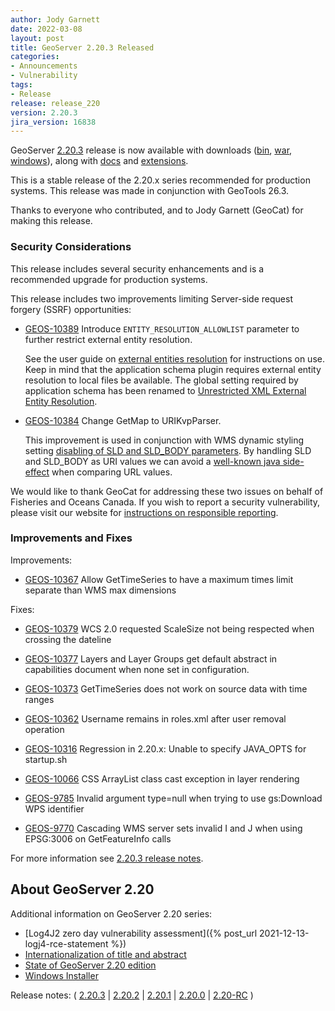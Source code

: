 ```yaml
---
author: Jody Garnett
date: 2022-03-08
layout: post
title: GeoServer 2.20.3 Released
categories:
- Announcements
- Vulnerability
tags:
- Release
release: release_220
version: 2.20.3
jira_version: 16838
---
```


GeoServer [2.20.3](/release/2.20.3/) release is now available with downloads ([bin](https://sourceforge.net/projects/geoserver/files/GeoServer/2.20.3/geoserver-2.20.3-bin.zip/download), [war](https://sourceforge.net/projects/geoserver/files/GeoServer/2.20.3/geoserver-2.20.3-war.zip/download), [windows](https://sourceforge.net/projects/geoserver/files/GeoServer/2.20.3/GeoServer-2.20.3-winsetup.exe/download)), along with [docs](https://sourceforge.net/projects/geoserver/files/GeoServer/2.20.3/geoserver-2.20.3-htmldoc.zip/download) and [extensions](https://sourceforge.net/projects/geoserver/files/GeoServer/2.20.3/extensions/).

This is a stable release of the 2.20.x series recommended for production systems. This release was made in conjunction with GeoTools 26.3.

Thanks to everyone who contributed, and to Jody Garnett (GeoCat) for making this release.

### Security Considerations

This release includes several security enhancements and is a recommended upgrade for production systems.

This release includes two improvements limiting Server-side request forgery (SSRF) opportunities:

* [GEOS-10389](https://osgeo-org.atlassian.net/browse/GEOS-10389) Introduce ``ENTITY_RESOLUTION_ALLOWLIST`` parameter to further restrict external entity resolution.

  See the user guide on [external entities resolution](https://docs.geoserver.org/latest/en/user/production/config.html#production-config-external-entities) for instructions on use. Keep in mind that the application schema plugin requires external entity resolution to local files be available. The global setting required by application schema has been renamed to [Unrestricted XML External Entity Resolution](https://docs.geoserver.org/latest/en/user/configuration/globalsettings.html#config-globalsettings-external-entities).
  
* [GEOS-10384](https://osgeo-org.atlassian.net/browse/GEOS-10384) Change GetMap to URIKvpParser.
  
  This improvement is used in conjunction with WMS dynamic styling setting [disabling of SLD and SLD_BODY parameters](https://docs.geoserver.org/latest/en/user/services/wms/webadmin.html#disabling-usage-of-dynamic-styling-in-getmap-and-getfeatureinfo-requests). By handling SLD and SLD_BODY as URI values we can avoid a [well-known java side-effect](https://bugs.java.com/bugdatabase/view_bug.do?bug_id=4434494) when comparing URL values.

We would like to thank GeoCat for addressing these two issues on behalf of Fisheries and Oceans Canada. If you wish to report a security vulnerability, please visit our website for [instructions on responsible reporting](http://geoserver.org/issues/).

### Improvements and Fixes

Improvements:

* [GEOS-10367](https://osgeo-org.atlassian.net/browse/GEOS-10367) Allow GetTimeSeries to have a maximum times limit separate than WMS max dimensions

Fixes:

* [GEOS-10379](https://osgeo-org.atlassian.net/browse/GEOS-10379) WCS 2.0 requested ScaleSize not being respected when crossing the dateline

* [GEOS-10377](https://osgeo-org.atlassian.net/browse/GEOS-10377) Layers and Layer Groups get default abstract in capabilities document when none set in configuration.

* [GEOS-10373](https://osgeo-org.atlassian.net/browse/GEOS-10373) GetTimeSeries does not work on source data with time ranges

* [GEOS-10362](https://osgeo-org.atlassian.net/browse/GEOS-10362) Username remains in roles.xml after user removal operation

* [GEOS-10316](https://osgeo-org.atlassian.net/browse/GEOS-10316) Regression in 2.20.x: Unable to specify JAVA\_OPTS for startup.sh

* [GEOS-10066](https://osgeo-org.atlassian.net/browse/GEOS-10066) CSS ArrayList class cast exception in layer rendering

* [GEOS-9785](https://osgeo-org.atlassian.net/browse/GEOS-9785) Invalid argument type=null when trying to use gs:Download WPS identifier

* [GEOS-9770](https://osgeo-org.atlassian.net/browse/GEOS-9770) Cascading WMS server sets invalid I and J when using EPSG:3006 on GetFeatureInfo calls

For more information see [2.20.3 release notes](https://github.com/geoserver/geoserver/releases/tag/2.20.3).

## About GeoServer 2.20

Additional information on GeoServer 2.20 series:

* [Log4J2 zero day vulnerability assessment]({% post_url 2021-12-13-logj4-rce-statement %})
* [Internationalization of title and abstract](https://docs.geoserver.org/latest/en/user/services/internationalization/index.html)
* [State of GeoServer 2.20 edition](https://docs.google.com/presentation/d/19Cmld0_VFePh1g4qUSfqNWWB0t-teClFpT3eUqpYGos/edit?usp=sharing)
* [Windows Installer](https://docs.geoserver.org/stable/en/user/installation/win_installer.html) 

Release notes: ( [2.20.3](https://github.com/geoserver/geoserver/releases/tag/2.20.3) \| [2.20.2](https://github.com/geoserver/geoserver/releases/tag/2.20.2) \| [2.20.1](https://github.com/geoserver/geoserver/releases/tag/2.20.1) \| [2.20.0](https://github.com/geoserver/geoserver/releases/tag/2.20.0) \| [2.20-RC](https://github.com/geoserver/geoserver/releases/tag/2.20-RC) )
